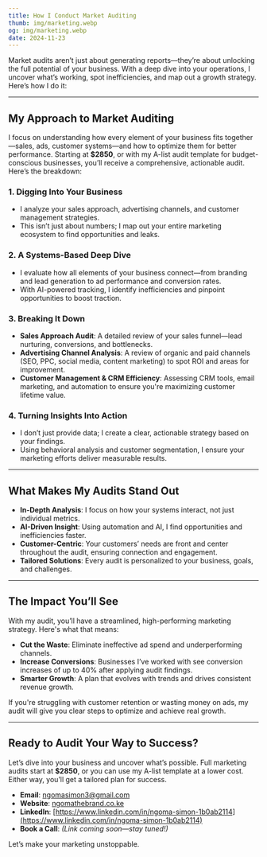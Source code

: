 ```yaml
---
title: How I Conduct Market Auditing
thumb: img/marketing.webp
og: img/marketing.webp 
date: 2024-11-23  
---
```


Market audits aren’t just about generating reports—they’re about unlocking the full potential of your business. With a deep dive into your operations, I uncover what’s working, spot inefficiencies, and map out a growth strategy. Here’s how I do it:

---

## My Approach to Market Auditing

I focus on understanding how every element of your business fits together—sales, ads, customer systems—and how to optimize them for better performance. Starting at **$2850**, or with my A-list audit template for budget-conscious businesses, you’ll receive a comprehensive, actionable audit. Here’s the breakdown:

### 1. Digging Into Your Business
- I analyze your sales approach, advertising channels, and customer management strategies.  
- This isn’t just about numbers; I map out your entire marketing ecosystem to find opportunities and leaks.

### 2. A Systems-Based Deep Dive
- I evaluate how all elements of your business connect—from branding and lead generation to ad performance and conversion rates.  
- With AI-powered tracking, I identify inefficiencies and pinpoint opportunities to boost traction.

### 3. Breaking It Down
- **Sales Approach Audit**: A detailed review of your sales funnel—lead nurturing, conversions, and bottlenecks.  
- **Advertising Channel Analysis**: A review of organic and paid channels (SEO, PPC, social media, content marketing) to spot ROI and areas for improvement.  
- **Customer Management & CRM Efficiency**: Assessing CRM tools, email marketing, and automation to ensure you're maximizing customer lifetime value.

### 4. Turning Insights Into Action
- I don’t just provide data; I create a clear, actionable strategy based on your findings.  
- Using behavioral analysis and customer segmentation, I ensure your marketing efforts deliver measurable results.

---

## What Makes My Audits Stand Out

- **In-Depth Analysis**: I focus on how your systems interact, not just individual metrics.  
- **AI-Driven Insight**: Using automation and AI, I find opportunities and inefficiencies faster.  
- **Customer-Centric**: Your customers’ needs are front and center throughout the audit, ensuring connection and engagement.  
- **Tailored Solutions**: Every audit is personalized to your business, goals, and challenges.

---

## The Impact You’ll See

With my audit, you’ll have a streamlined, high-performing marketing strategy. Here's what that means:  
- **Cut the Waste**: Eliminate ineffective ad spend and underperforming channels.  
- **Increase Conversions**: Businesses I’ve worked with see conversion increases of up to 40% after applying audit findings.  
- **Smarter Growth**: A plan that evolves with trends and drives consistent revenue growth.

If you're struggling with customer retention or wasting money on ads, my audit will give you clear steps to optimize and achieve real growth.

---

## Ready to Audit Your Way to Success?

Let’s dive into your business and uncover what’s possible. Full marketing audits start at **$2850**, or you can use my A-list template at a lower cost. Either way, you’ll get a tailored plan for success.  
- **Email**: [ngomasimon3@gmail.com](mailto:ngomasimon3@gmail.com)  
- **Website**: [ngomathebrand.co.ke](http://ngomathebrand.co.ke)  
- **LinkedIn**: [https://www.linkedin.com/in/ngoma-simon-1b0ab2114](https://www.linkedin.com/in/ngoma-simon-1b0ab2114)  
- **Book a Call**: *(Link coming soon—stay tuned!)*

Let’s make your marketing unstoppable.
